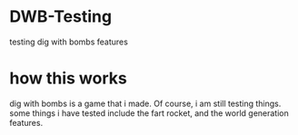 # DWB-Testing
testing dig with bombs features

# how this works
dig with bombs is a game that i made. Of course, i am still testing things. some things i have tested include the fart rocket, and the world generation features.

